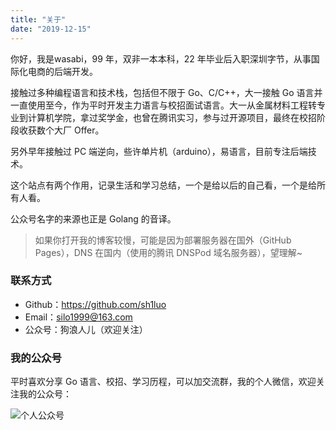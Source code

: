 ```yaml
---
title: "关于"
date: "2019-12-15"
---
```


你好，我是wasabi，99 年，双非一本本科，22 年毕业后入职深圳字节，从事国际化电商的后端开发。

接触过多种编程语言和技术栈，包括但不限于 Go、C/C++，大一接触 Go 语言并一直使用至今，作为平时开发主力语言与校招面试语言。大一从金属材料工程转专业到计算机学院，拿过奖学金，也曾在腾讯实习，参与过开源项目，最终在校招阶段收获数个大厂 Offer。

另外早年接触过 PC 端逆向，些许单片机（arduino），易语言，目前专注后端技术。

这个站点有两个作用，记录生活和学习总结，一个是给以后的自己看，一个是给所有人看。

公众号名字的来源也正是 Golang 的音译。

> 如果你打开我的博客较慢，可能是因为部署服务器在国外（GitHub Pages），DNS 在国内（使用的腾讯 DNSPod 域名服务器），望理解~

### 联系方式

- Github：<https://github.com/sh1luo>
- Email：<silo1999@163.com>
- 公众号：狗浪人儿（欢迎关注）

### 我的公众号

平时喜欢分享 Go 语言、校招、学习历程，可以加交流群，我的个人微信，欢迎关注我的公众号：

![个人公众号](https://blogimagee.oss-cn-beijing.aliyuncs.com/images/_gzh.png)